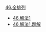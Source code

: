 

[46.全排列](https://leetcode-cn.com/problems/permutations/submissions/)
  - [46.解法1](https://leetcode-cn.com/submissions/detail/21729761/)
  - [46.解法1.题解](https://leetcode-cn.com/problems/permutations/solution/hui-su-jie-quan-pai-lie-wen-ti-tu-jie-by-annika/)
